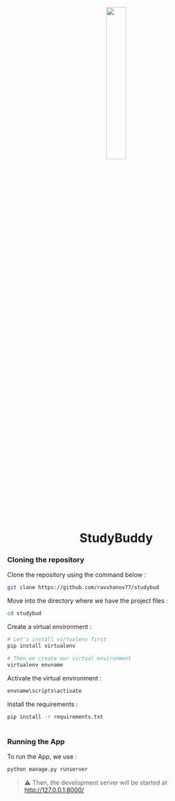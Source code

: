 <div align="center">
<img width="30%" src="https://user-images.githubusercontent.com/72341453/134747028-7e2d90cc-a92f-4f66-815e-54a0d50cca54.PNG">

# StudyBuddy
</div>

### Cloning the repository

Clone the repository using the command below :
```bash
git clone https://github.com/ravshanov77/studybud

```

Move into the directory where we have the project files : 
```bash
cd studybud

```

Create a virtual environment :
```bash
# Let's install virtualenv first
pip install virtualenv

# Then we create our virtual environment
virtualenv envname

```

Activate the virtual environment :
```bash
envname\scripts\activate

```

Install the requirements :
```bash
pip install -r requirements.txt

```

#

### Running the App

To run the App, we use :
```bash
python manage.py runserver

```

> ⚠ Then, the development server will be started at http://127.0.0.1:8000/

#

